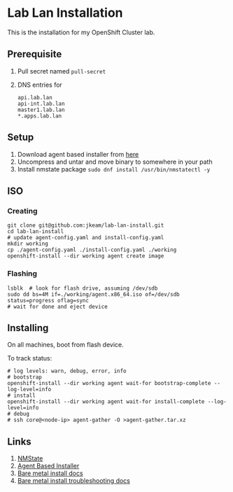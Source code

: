 # Lab Lan Installation

This is the installation for my OpenShift Cluster lab.

## Prerequisite

1. Pull secret named `pull-secret`
2. DNS entries for

    ```shell
    api.lab.lan
    api-int.lab.lan
    master1.lab.lan
    *.apps.lab.lan
    ```

## Setup

1. Download agent based installer from [here](https://console.redhat.com/openshift/install/metal/agent-based)
2. Uncompress and untar and move binary to somewhere in your path
3. Install nmstate package `sudo dnf install /usr/bin/nmstatectl -y`

## ISO

### Creating

```shell
git clone git@github.com:jkeam/lab-lan-install.git
cd lab-lan-install
# update agent-config.yaml and install-config.yaml
mkdir working
cp ./agent-config.yaml ./install-config.yaml ./working
openshift-install --dir working agent create image
```

### Flashing

```shell
lsblk  # look for flash drive, assuming /dev/sdb
sudo dd bs=4M if=./working/agent.x86_64.iso of=/dev/sdb status=progress oflag=sync
# wait for done and eject device
```

## Installing

On all machines, boot from flash device.

To track status:

```shell
# log levels: warn, debug, error, info
# bootstrap
openshift-install --dir working agent wait-for bootstrap-complete --log-level=info
# install
openshift-install --dir working agent wait-for install-complete --log-level=info
# debug
# ssh core@<node-ip> agent-gather -O >agent-gather.tar.xz
```

## Links

1. [NMState](https://access.redhat.com/solutions/7020319)
2. [Agent Based Installer](https://console.redhat.com/openshift/install/metal/agent-based)
3. [Bare metal install docs](https://docs.redhat.com/en/documentation/openshift_container_platform/4.18/html/installing_an_on-premise_cluster_with_the_agent-based_installer/index)
4. [Bare metal install troubleshooting docs](https://docs.redhat.com/en/documentation/openshift_container_platform/4.18/html/installing_an_on-premise_cluster_with_the_agent-based_installer/installing-with-agent-basic#installing-ocp-agent-gather-log_installing-with-agent-basic)
